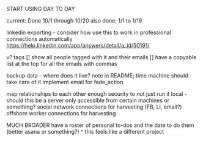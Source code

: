 START USING DAY TO DAY

current: Done 10/1 through 10/20
  also done: 1/1 to 1/19

linkedin exporting - consider how use this to work in professional connections automatically
  https://help.linkedin.com/app/answers/detail/a_id/50191/

v? tags
    [] show all people tagged with it and their emails
    [] have a copyable list at the top for all the emails with commas

backup data - where does it live? note in README; time machine should take care of it
implement email for fade_action

map relationships to each other
enough security to not just run it local - should this be a server only accessible from certain machines or something?
social network connections for harvesting (FB, LI, email?)
offshore worker connections for harvesting

MUCH BROADER
have a roster of personal to-dos and the date to do them (better asana or something?)
  ^ this feels like a different project